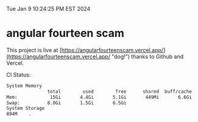 Tue Jan  9 10:24:25 PM EST 2024

# angular fourteen scam


This project is live at [https://angularfourteenscam.vercel.app/](https://angularfourteenscam.vercel.app/ "dog!") thanks to Github and Vercel.

CI Status: 

```bash
System Memory
               total        used        free      shared  buff/cache   available
Mem:            15Gi       4.4Gi       5.1Gi       449Mi       6.6Gi        10Gi
Swap:          8.0Gi       1.5Gi       6.5Gi
System Storage
894M	.
